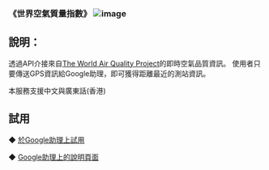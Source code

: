 ### 《世界空氣質量指數》                   ![image](https://waqi.info/icons/logo.map.png?_=1583838645)
  
說明：
-------
透過API介接來自[The World Air Quality Project](https://aqicn.org/map/)的即時空氣品質資訊。
使用者只要傳送GPS資訊給Google助理，即可獲得距離最近的測站資訊。

本服務支援中文與廣東話(香港)
  
試用
-------
◆ [於Google助理上試用](https://assistant.google.com/services/invoke/uid/000000b85163c25c)
  
◆ [Google助理上的說明頁面](https://assistant.google.com/services/a/uid/000000b85163c25c)
